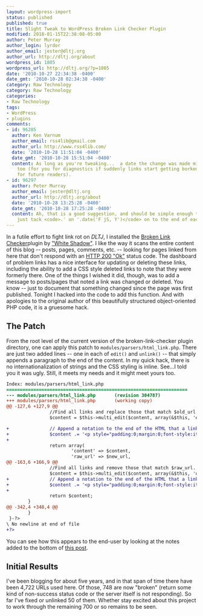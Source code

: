 ```yaml
---
layout: wordpress-import
status: published
published: true
title: Slight Tweak to WordPress Broken Link Checker Plugin
modified: 2018-01-15T22:38:08-05:00
author: Peter Murray
author_login: lyrdor
author_email: jester@dltj.org
author_url: http://dltj.org/about
wordpress_id: 1805
wordpress_url: http://dltj.org/?p=1805
date: '2010-10-27 22:34:38 -0400'
date_gmt: '2010-10-28 02:34:38 -0400'
category: Raw Technology
category: Raw Technology
categories:
- Raw Technology
tags:
- WordPress
- plugins
comments:
- id: 96285
  author: Ken Varnum
  author_email: rss4lib@gmail.com
  author_url: http://www.rss4lib.com/
  date: '2010-10-28 11:51:04 -0400'
  date_gmt: '2010-10-28 15:51:04 -0400'
  content: As long as you're tweaking...  a date the change was made might be helpful,
    too (for you for diagnostics if suddenly links start getting borked, but also
    for future readers).
- id: 96297
  author: Peter Murray
  author_email: jester@dltj.org
  author_url: http://dltj.org/about
  date: '2010-10-28 13:25:28 -0400'
  date_gmt: '2010-10-28 17:25:28 -0400'
  content: Ah, that is a good suggestion, and should be simple enough to do.  I'll
    just tack <code>.' on '.date('F jS, Y')</code> on to the end of each line.
---
```

In a futile effort to fight link rot on _DLTJ_, I installed the [Broken Link Checker](http://wordpress.org/extend/plugins/broken-link-checker)plugin by ["White Shadow"](http://w-shadow.com/blog/2007/08/05/broken-link-checker-for-wordpress/). I like the way it scans the entire content of this blog -- posts, pages, comments, etc. -- looking for pages linked from here that don't respond with an [HTTP 200 "Ok"](http://en.wikipedia.org/wiki/List_of_HTTP_status_codes#2xx_Success) status code. The dashboard of problem links has a nice interface for updating or deleting these links, including the ability to add a CSS style deleted links to note that they were formerly there. One of the things I wished it did, though, was to add a message to posts/pages that noted a link was changed or deleted. You know -- just to document that something changed since the page was first published. Tonight I hacked into the code to add this function. And with apologies to the original author of this beautifully structured object-oriented PHP code, it is a gruesome hack.  


## The Patch

From the root level of the current version of the broken-link-checker plugin directory, one can apply this patch to `modules/parsers/html_link.php`. There are just two added lines -- one in each of `edit()` and `unlink()` -- that simply appends a paragraph to the end of the content. In my quick hack, there is no internationalization of strings and the CSS styling is inline. See...I told you it was ugly. Still, it meets my needs and it might meet yours too.

```diff
Index: modules/parsers/html_link.php
===================================================================
--- modules/parsers/html_link.php       (revision 304787)
+++ modules/parsers/html_link.php       (working copy)
@@ -127,6 +127,9 @@
                //Find all links and replace those that match $old_url.
                $content = $this->multi_edit($content, array(&$this, 'edit_callback'), $args);  

+               // Append a notation to the end of the HTML that a link was changed
+               $content .= '<p style="padding:0;margin:0;font-style:italic;">The text was modified to update a link from '.$args['old_url'].' to '.$args['new_url'].'.</p>';
+
                return array(
                        'content' => $content,
                        'raw_url' => $new_url,
@@ -163,6 +166,9 @@
                //Find all links and remove those that match $raw_url.                
                $content = $this->multi_edit($content, array(&$this, 'unlink_callback'), $args);
+               // Append a notation to the end of the HTML that a link was deleted
+               $content .= '<p style="padding:0;margin:0;font-style:italic;" class="removed_link">The text was modified to remove a link to '.$args['old_url'].'.</p>';
+
                return $content;
        }
@@ -342,4 +348,4 @@
        }
 }-?>
\ No newline at end of file
+?>
```

You can see how this appears to the end-user by looking at the notes added to the bottom of [this post](/article/fedora-plus-sakai-3/).

## Initial Results

I've been blogging for about five years, and in that span of time there have been 4,722 URLs used here. Of those, 748 are now "broken" (return some kind of non-success status code or the server itself is not responding). So far I've fixed or unlinked 50 of them. Whether stay excited about this project to work through the remaining 700 or so remains to be seen.
